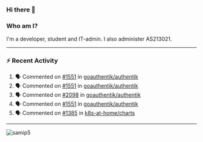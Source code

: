 ### Hi there 👋

### Who am I?
I'm a developer, student and IT-admin. I also administer AS213021.

---
### :zap: Recent Activity
<!--START_SECTION:activity-->
1. 🗣 Commented on [#1551](https://github.com/goauthentik/authentik/issues/1551) in [goauthentik/authentik](https://github.com/goauthentik/authentik)
2. 🗣 Commented on [#1551](https://github.com/goauthentik/authentik/issues/1551) in [goauthentik/authentik](https://github.com/goauthentik/authentik)
3. 🗣 Commented on [#2098](https://github.com/goauthentik/authentik/issues/2098) in [goauthentik/authentik](https://github.com/goauthentik/authentik)
4. 🗣 Commented on [#1551](https://github.com/goauthentik/authentik/issues/1551) in [goauthentik/authentik](https://github.com/goauthentik/authentik)
5. 🗣 Commented on [#1385](https://github.com/k8s-at-home/charts/issues/1385) in [k8s-at-home/charts](https://github.com/k8s-at-home/charts)
<!--END_SECTION:activity-->
---

<img align="center" src="https://github-readme-stats.vercel.app/api?username=samip5&show_icons=true" alt="samip5" />
